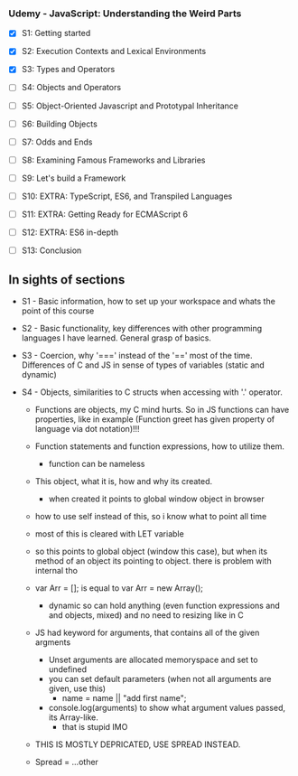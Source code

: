### Udemy - JavaScript: Understanding the Weird Parts

- [x] S1: Getting started
- [x] S2: Execution Contexts and Lexical Environments
- [x] S3: Types and Operators
- [ ] S4: Objects and Operators
- [ ] S5: Object-Oriented Javascript and Prototypal Inheritance
- [ ] S6: Building Objects
- [ ] S7: Odds and Ends
- [ ] S8: Examining Famous Frameworks and Libraries
- [ ] S9: Let's build a Framework
- [ ] S10: EXTRA: TypeScript, ES6, and Transpiled Languages
- [ ] S11: EXTRA: Getting Ready for ECMAScript 6
- [ ] S12: EXTRA: ES6 in-depth
- [ ] S13: Conclusion


## In sights of sections

* S1 - Basic information, how to set up your workspace and whats the point of this course

* S2 - Basic functionality, key differences with other programming languages I have learned. General grasp of basics.

* S3 -  Coercion, why '===' instead of the '==' most of the time.
Differences of C and JS in sense of types of variables (static and dynamic)

* S4 - Objects, similarities to C structs when accessing with '.' operator.

    - Functions are objects, my C mind hurts. So in JS functions can have properties, like in example (Function greet has given property of language via dot notation)!!!

    - Function statements and function expressions, how to utilize them.
        - function can be nameless

    - This object, what it is, how and why its created.
        - when created it points to global window object in browser
    - how to use self instead of this, so i know what to point all time
    - most of this is cleared with LET variable
    - so this points to global object (window this case), but when its method of an object its pointing to object. there is problem with internal tho

    - var Arr = []; is equal to var Arr = new Array();
        - dynamic so can hold anything (even function expressions and and objects, mixed) and no need to resizing like in C

    - JS had keyword for arguments, that contains all of the given argments
        - Unset arguments are allocated memoryspace and set to undefined
        - you can set default parameters (when not all arguments are given, use this)
            - name = name || "add first name";
        - console.log(arguments) to show what argument values passed, its Array-like.
            - that is stupid IMO
    - THIS IS MOSTLY DEPRICATED, USE SPREAD INSTEAD.
    - Spread = ...other


